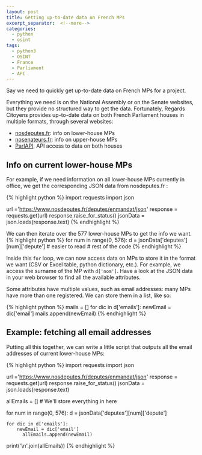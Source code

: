 ```yaml
---
layout: post
title: Getting up-to-date data on French MPs
excerpt_separator:  <!--more-->
categories:
  - python
  - osint
tags:
  - python3
  - OSINT
  - France
  - Parliament
  - API
---
```

Say we need to quickly get up-to-date data on French MPs for a project.

Everything we need is on the National Assembly or on the Senate websites, but they provide no structured way to get the data.
Fortunately, Regards Citoyens provides up-to-date data on both French Parliament houses in multiple formats, through several websites:
* [nosdeputes.fr](https://nosdeputes.fr): info on lower-house MPs
* [nosenateurs.fr](https://nossenateurs.fr): info on upper-house MPs
* [ParlAPI](https://www.parlapi.fr/): API access to data on both houses

## Info on current lower-house MPs

For example, if we need information on all lower-house MPs currently in office, we get the corresponding JSON data from nosdeputes.fr :

{% highlight python %}
import requests
import json

url ='https://www.nosdeputes.fr/deputes/enmandat/json'
response = requests.get(url)
response.raise_for_status()
jsonData = json.loads(response.text)
{% endhighlight %}

We can then iterate over the 577 lower-house MPs to get the info we want.
{% highlight python %}
for num in range(0, 576):
	  d = jsonData['deputes'][num]['depute'] # easier to read
    # rest of the code
{% endhighlight %}

Inside this `for` loop, we can now access data on MPs to store it in the format we want (CSV or Excel table, python dictionary, etc.). For example, we access the surname of the MP with `d['nom']`. Have a look at the JSON data in your web browser to find all the available attributes.

Some attributes have multiple values, such as email addresses: many MPs have more than one registered. We can store them in a list, like so:

{% highlight python %}
	mails = []
	for dic in d['emails']:
		newEmail = dic['email']
		mails.append(newEmail)
{% endhighlight %}

## Example: fetching all email addresses

Putting all this together, we can write a little script that outputs all the email addresses of current lower-house MPs:

{% highlight python %}
import requests
import json

url ='https://www.nosdeputes.fr/deputes/enmandat/json'
response = requests.get(url)
response.raise_for_status()
jsonData = json.loads(response.text)

allEmails = [] # We'll store everything in here

for num in range(0, 576):
	  d = jsonData['deputes'][num]['depute']

    for dic in d['emails']:
  	    newEmail = dic['email']
  		  allEmails.append(newEmail)

print('\n'.join(allEmails))
{% endhighlight %}
